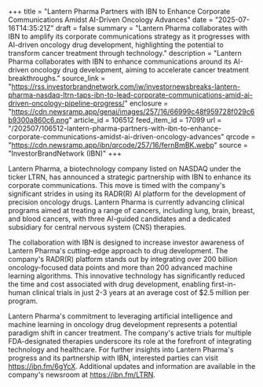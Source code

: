 +++
title = "Lantern Pharma Partners with IBN to Enhance Corporate Communications Amidst AI-Driven Oncology Advances"
date = "2025-07-16T14:35:21Z"
draft = false
summary = "Lantern Pharma collaborates with IBN to amplify its corporate communications strategy as it progresses with AI-driven oncology drug development, highlighting the potential to transform cancer treatment through technology."
description = "Lantern Pharma collaborates with IBN to enhance communications around its AI-driven oncology drug development, aiming to accelerate cancer treatment breakthroughs."
source_link = "https://rss.investorbrandnetwork.com/iw/investornewsbreaks-lantern-pharma-nasdaq-ltrn-taps-ibn-to-lead-corporate-communications-amid-ai-driven-oncology-pipeline-progress/"
enclosure = "https://cdn.newsramp.app/genai/images/257/16/66999c48f959728f029c6b9300a860c6.png"
article_id = 106512
feed_item_id = 17099
url = "/202507/106512-lantern-pharma-partners-with-ibn-to-enhance-corporate-communications-amidst-ai-driven-oncology-advances"
qrcode = "https://cdn.newsramp.app/ibn/qrcode/257/16/fernBmBK.webp"
source = "InvestorBrandNetwork (IBN)"
+++

<p>Lantern Pharma, a biotechnology company listed on NASDAQ under the ticker LTRN, has announced a strategic partnership with IBN to enhance its corporate communications. This move is timed with the company's significant strides in using its RADR(R) AI platform for the development of precision oncology drugs. Lantern Pharma is currently advancing clinical programs aimed at treating a range of cancers, including lung, brain, breast, and blood cancers, with three AI-guided candidates and a dedicated subsidiary for central nervous system (CNS) therapies.</p><p>The collaboration with IBN is designed to increase investor awareness of Lantern Pharma's cutting-edge approach to drug development. The company's RADR(R) platform stands out by integrating over 200 billion oncology-focused data points and more than 200 advanced machine learning algorithms. This innovative technology has significantly reduced the time and cost associated with drug development, enabling first-in-human clinical trials in just 2-3 years at an average cost of $2.5 million per program.</p><p>Lantern Pharma's commitment to leveraging artificial intelligence and machine learning in oncology drug development represents a potential paradigm shift in cancer treatment. The company's active trials for multiple FDA-designated therapies underscore its role at the forefront of integrating technology and healthcare. For further insights into Lantern Pharma's progress and its partnership with IBN, interested parties can visit <a href='https://ibn.fm/6gYcX' rel='nofollow' target='_blank'>https://ibn.fm/6gYcX</a>. Additional updates and information are available in the company's newsroom at <a href='https://ibn.fm/LTRN' rel='nofollow' target='_blank'>https://ibn.fm/LTRN</a>.</p>